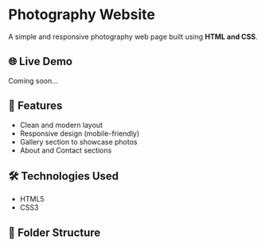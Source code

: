 # Photography Website

A simple and responsive photography web page built using **HTML and CSS**.

## 🌐 Live Demo
Coming soon...

## 📸 Features
- Clean and modern layout
- Responsive design (mobile-friendly)
- Gallery section to showcase photos
- About and Contact sections

## 🛠️ Technologies Used
- HTML5
- CSS3

## 📁 Folder Structure

